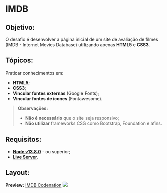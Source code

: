 # IMDB

## Objetivo:
O desafio é desenvolver a página inicial de um site de avaliação de filmes (IMDB - Internet Movies Database) utilizando apenas **HTML5** e **CSS3**.

## Tópicos:
Praticar conhecimentos em:
* **HTML5**;
* **CSS3**;
* **Vincular fontes externas** (Google Fonts);
* **Vincular fontes de ícones** (Fontawesome).

> **Observações:**
> * **Não é necessário** que o site seja responsivo;
> * **Não utilizar** frameworks CSS como Bootstrap, Foundation e afins.

## Requisitos:
* **[Node v13.8.0](https://nodejs.org/en/)** - ou superior;
* **[Live Server](https://www.npmjs.com/package/live-server)**.

## Layout:
**Preview:**
[IMDB Codenation](https://aceleradev-react.netlify.com/aula-01/public/)
![](https://codenation-challenges.s3-us-west-1.amazonaws.com/react-11/image.png)
